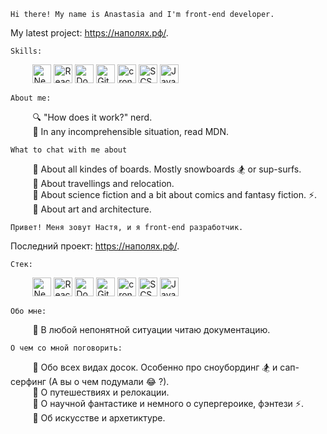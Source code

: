 `Hi there! My name is Anastasia and I'm front-end developer.`

My latest project: https://наполях.рф/.

`Skills:`

&nbsp;&nbsp;&nbsp;&nbsp;&nbsp;&nbsp;&nbsp;&nbsp;
<a href="https://nextjs.org/" title="Next.js"><img src="https://img.shields.io/badge/Next.js-000000?logo=next.js&logoColor=white" alt="Next.js" height="30px"></a>
<a href="https://reactjs.org/" title="React"><img src="https://img.shields.io/badge/React-%23FFFFFF%20?logo=react&logoColor=%23000000%20&color=%2361DAFB" alt="React" height="30px"></a>
<a href="https://www.docker.com/" title="Docker"><img src="https://img.shields.io/badge/Docker-2496ED?logo=docker&logoColor=white" alt="Docker" height="30px"></a>
<a href="https://docs.gitlab.com/ee/ci/" title="GitLab CI"><img src="https://img.shields.io/badge/GitLab%20CI-FC6D26?logo=gitlab&logoColor=white" alt="GitLab CI" height="30px"></a>
<a href="#" title="cron jobs"><img src="https://img.shields.io/badge/cron‑jobs‑active-brightgreen?logo=cron&logoColor=white" alt="cron jobs" height="30px"></a>
<a href="https://www.w3.org/TR/CSS/" title="CSS3"><img src="https://img.shields.io/badge/Sass-C69?logo=sass&logoColor=fff" alt="SCSS" height="30px"></a>
<a href="https://developer.mozilla.org/en-US/docs/Web/JavaScript" title="JavaScript"><img alt="JavaScript" src="https://img.shields.io/badge/JavaScript-%23000000?logo=javascript&logoColor=%23000000&color=%23F7DF1E" alt="JavaScript" height="30px"></a>

`About me:`

&nbsp;&nbsp;&nbsp;&nbsp;&nbsp;&nbsp;&nbsp;&nbsp; :mag: "How does it work?" nerd. <br />
&nbsp;&nbsp;&nbsp;&nbsp;&nbsp;&nbsp;&nbsp;&nbsp; :page_with_curl: In any incomprehensible situation, read MDN. <br />

`What to chat with me about`

&nbsp;&nbsp;&nbsp;&nbsp;&nbsp;&nbsp;&nbsp;&nbsp; :speech_balloon: About all kindes of boards. Mostly snowboards :snowboarder: or sup-surfs. <br />
&nbsp;&nbsp;&nbsp;&nbsp;&nbsp;&nbsp;&nbsp;&nbsp; :speech_balloon: About travellings and relocation. <br />
&nbsp;&nbsp;&nbsp;&nbsp;&nbsp;&nbsp;&nbsp;&nbsp; :speech_balloon: About science fiction and a bit about comics and fantasy fiction. :zap:. <br />
&nbsp;&nbsp;&nbsp;&nbsp;&nbsp;&nbsp;&nbsp;&nbsp; :speech_balloon: About art and architecture. <br />

`Привет! Меня зовут Настя, и я front-end разработчик.`

Последний проект: https://наполях.рф/.

`Стек:`

&nbsp;&nbsp;&nbsp;&nbsp;&nbsp;&nbsp;&nbsp;&nbsp;
<a href="https://nextjs.org/" title="Next.js"><img src="https://img.shields.io/badge/Next.js-000000?logo=next.js&logoColor=white" alt="Next.js" height="30px"></a>
<a href="https://reactjs.org/" title="React"><img src="https://img.shields.io/badge/React-%23FFFFFF%20?logo=react&logoColor=%23000000%20&color=%2361DAFB" alt="React" height="30px"></a>
<a href="https://www.docker.com/" title="Docker"><img src="https://img.shields.io/badge/Docker-2496ED?logo=docker&logoColor=white" alt="Docker" height="30px"></a>
<a href="https://docs.gitlab.com/ee/ci/" title="GitLab CI"><img src="https://img.shields.io/badge/GitLab%20CI-FC6D26?logo=gitlab&logoColor=white" alt="GitLab CI" height="30px"></a>
<a href="#" title="cron jobs"><img src="https://img.shields.io/badge/cron‑jobs‑active-brightgreen?logo=cron&logoColor=white" alt="cron jobs" height="30px"></a>
<a href="https://www.w3.org/TR/CSS/" title="CSS3"><img src="https://img.shields.io/badge/Sass-C69?logo=sass&logoColor=fff" alt="SCSS" height="30px"></a>
<a href="https://developer.mozilla.org/en-US/docs/Web/JavaScript" title="JavaScript"><img alt="JavaScript" src="https://img.shields.io/badge/JavaScript-%23000000?logo=javascript&logoColor=%23000000&color=%23F7DF1E" alt="JavaScript" height="30px"></a>

`Обо мне:`

&nbsp;&nbsp;&nbsp;&nbsp;&nbsp;&nbsp;&nbsp;&nbsp; :page_with_curl: В любой непонятной ситуации читаю документацию. <br />

`О чем со мной поговорить:`

&nbsp;&nbsp;&nbsp;&nbsp;&nbsp;&nbsp;&nbsp;&nbsp; :speech_balloon: Обо всех видах досок. Особенно про сноубординг :snowboarder: и сап-серфинг (А вы о чем подумали :joy: ?). <br />
&nbsp;&nbsp;&nbsp;&nbsp;&nbsp;&nbsp;&nbsp;&nbsp; :speech_balloon: О путешествиях и релокации. <br />
&nbsp;&nbsp;&nbsp;&nbsp;&nbsp;&nbsp;&nbsp;&nbsp; :speech_balloon: О научной фантастике и немного о супергероике, фэнтези :zap:. <br />
&nbsp;&nbsp;&nbsp;&nbsp;&nbsp;&nbsp;&nbsp;&nbsp; :speech_balloon: Об искусстве и архетиктуре. <br />
